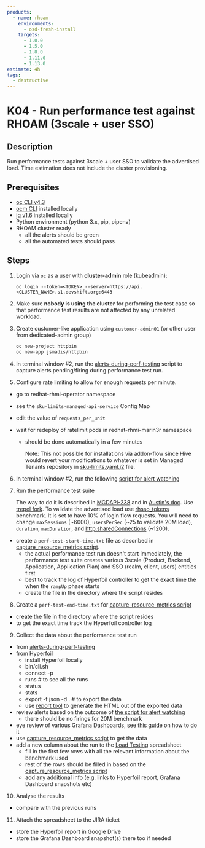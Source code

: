 ```yaml
---
products:
  - name: rhoam
    environments:
      - osd-fresh-install
    targets:
      - 1.0.0
      - 1.5.0
      - 1.8.0
      - 1.11.0
      - 1.13.0
estimate: 4h
tags:
  - destructive
---
```


# K04 - Run performance test against RHOAM (3scale + user SSO)

## Description

Run performance tests against 3scale + user SSO to validate the advertised load. Time estimation does not include the cluster provisioning.

## Prerequisites

- [oc CLI v4.3](https://docs.openshift.com/container-platform/3.6/cli_reference/get_started_cli.html#installing-the-cli)
- [ocm CLI](https://github.com/openshift-online/ocm-cli/releases) installed locally
- [jq v1.6](https://github.com/stedolan/jq/releases) installed locally
- Python environment (python 3.x, pip, pipenv)
- RHOAM cluster ready
  - all the alerts should be green
  - all the automated tests should pass

## Steps

1. Login via `oc` as a user with **cluster-admin** role (kubeadmin):

   ```
   oc login --token=<TOKEN> --server=https://api.<CLUSTER_NAME>.s1.devshift.org:6443
   ```

2. Make sure **nobody is using the cluster** for performing the test case so that performance test results are not affected by any unrelated workload.

3. Create customer-like application using `customer-admin01` (or other user from dedicated-admin group)

   ```bash
   oc new-project httpbin
   oc new-app jsmadis/httpbin
   ```

4. In terminal window #2, run the [alerts-during-perf-testing](https://github.com/integr8ly/integreatly-operator/blob/master/scripts/alerts-during-perf-testing.sh) script to capture alerts pending/firing during performance test run.

5. Configure rate limiting to allow for enough requests per minute.

- go to redhat-rhmi-operator namespace
- see the `sku-limits-managed-api-service` Config Map
- edit the value of `requests_per_unit`
- wait for redeploy of ratelimit pods in redhat-rhmi-marin3r namespace

  - should be done automatically in a few minutes

    Note: This not possible for installations via addon-flow since Hive would revert your modifications to whatever
    is set in Managed Tenants repository in [sku-limits.yaml.j2](https://gitlab.cee.redhat.com/service/managed-tenants/-/blob/master/addons/managed-api-service/metadata/stage/sku-limits.yaml.j2) file.

6. In terminal window #2, run the following [script for alert watching](https://github.com/integr8ly/integreatly-operator/blob/master/scripts/alerts-during-perf-testing.sh)

7. Run the performance test suite

   The way to do it is described in [MGDAPI-238](https://issues.redhat.com/browse/MGDAPI-238) and in [Austin's doc](https://docs.google.com/document/d/1NJBUsieRkBLnN2PMAF5cpaH7uXq9mZCx1JQaT9Ruytk/edit?usp=sharing). Use [trepel fork](https://gitlab.cee.redhat.com/trepel/3scale-py-testsuite/-/tree/performance_tests). To validate the advertised load use [rhsso_tokens](https://gitlab.cee.redhat.com/trepel/3scale-py-testsuite/-/blob/performance_tests/testsuite/tests/performance/apicast/smoke/template_rhsso_tokens.hf.yaml) benchmark. It is set to have 10% of login flow requests. You will need to change `maxSessions` (~6000), `usersPerSec` (~25 to validate 20M load), `duration`, `maxDuration`, and [http.sharedConnections](https://gitlab.cee.redhat.com/trepel/3scale-py-testsuite/-/blob/performance_tests/testsuite/tests/performance/apicast/smoke/test_smoke_rhsso_tokens.py#L54-55) (~1200).

- create a `perf-test-start-time.txt` file as described in [capture_resource_metrics script](https://github.com/integr8ly/integreatly-operator/blob/master/scripts/capture_resource_metrics.sh).
  - the actual performance test run doesn't start immediately, the performance test suite creates various 3scale (Product, Backend, Application, Application Plan) and SSO (realm, client, users) entities first
  - best to track the log of Hyperfoil controller to get the exact time the when the `rampUp` phase starts
  - create the file in the directory where the script resides

8. Create a `perf-test-end-time.txt` for [capture_resource_metrics script](https://github.com/integr8ly/integreatly-operator/blob/master/scripts/capture_resource_metrics.sh)

- create the file in the directory where the script resides
- to get the exact time track the Hyperfoil controller log

9. Collect the data about the performance test run

- from [alerts-during-perf-testing](https://github.com/integr8ly/integreatly-operator/blob/master/scripts/alerts-during-perf-testing.sh)
- from Hyperfoil
  - install Hyperfoil locally
  - bin/cli.sh
  - connect <hyperfoil-url-without-protocol> -p <port-8090-is-default>
  - runs # to see all the runs
  - status <your-run-name>
  - stats <your-run-name>
  - export -f json -d . <your-run-name> # to export the data
  - use [report tool](https://github.com/Hyperfoil/report) to generate the HTML out of the exported data
- review alerts based on the outcome of [the script for alert watching](https://github.com/integr8ly/integreatly-operator/blob/master/scripts/alerts-during-perf-testing.sh)
  - there should be no firings for 20M benchmark
- eye review of various Grafana Dashboards, see [this guide](https://docs.google.com/document/d/1KznoB-we73lGUViJApVHyBoIgh3xpgyak6ODAEAHbwk/edit?usp=sharing) on how to do it
- use [capture_resource_metrics script](https://github.com/integr8ly/integreatly-operator/blob/master/scripts/capture_resource_metrics.sh) to get the data
- add a new column about the run to the [Load Testing](https://docs.google.com/spreadsheets/d/1v_bZIk8B_thZi93hGBNiOOnbSix0gmpwy3LV_s4WFPw/edit?usp=sharing) spreadsheet
  - fill in the first few rows with all the relevant information about the benchmark used
  - rest of the rows should be filled in based on the [capture_resource_metrics script](https://github.com/integr8ly/integreatly-operator/blob/master/scripts/capture_resource_metrics.sh)
  - add any additional info (e.g. links to Hyperfoil report, Grafana Dashboard snapshots etc)

10. Analyse the results

- compare with the previous runs

11. Attach the spreadsheet to the JIRA ticket

- store the Hyperfoil report in Google Drive
- store the Grafana Dashboard snapshot(s) there too if needed

